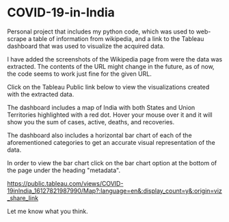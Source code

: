 # COVID-19-in-India
Personal project that includes my python code, which was used to web-scrape a table of information from wikipedia, and a link to the Tableau dashboard that was used to visualize the acquired data.  

I have added the screenshots of the Wikipedia page from were the data was extracted. The contents of the URL might change in the future, as of now, the code seems to work just fine for the given URL. 

Click on the Tableau Public link below to view the visualizations created with the extracted data. 

The dashboard includes a map of India with both States and Union Territories highlighted with a red dot.
Hover your mouse over it and it will show you the sum of cases, active, deaths, and recoveries.

The dashboard also includes a horizontal bar chart of each of the aforementioned categories
to get an accurate visual representation of the data. 

In order to view the bar chart click on the bar chart option at the bottom of the page under the heading "metadata". 

https://public.tableau.com/views/COVID-19inIndia_16127821987990/Map?:language=en&:display_count=y&:origin=viz_share_link

Let me know what you think.
